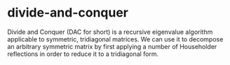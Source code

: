# divide-and-conquer
Divide and Conquer (DAC for short) is a recursive eigenvalue algorithm
applicable to symmetric, tridiagonal matrices. We can use it to decompose
an arbitrary symmetric matrix by first applying a number of Householder
reflections in order to reduce it to a tridiagonal form.
